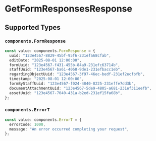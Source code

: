 # GetFormResponsesResponse


## Supported Types

### `components.FormResponse`

```typescript
const value: components.FormResponse = {
  uuid: "123e4567-8829-45bf-95f6-231efa68cfab",
  editDate: "2025-08-01 12:00:00",
  formUuid: "123e4567-f431-455b-84a9-231efc63714b",
  staffUuid: "123e4567-ba61-4068-9de1-231efbacc1eb",
  regardingObjectUuid: "123e4567-3f97-46ec-bedf-231ef2ecfbfb",
  timestamp: "2025-08-01 12:00:00",
  formByStaffUuid: "123e4567-f024-4840-8225-231effe7dd3b",
  documentAttachmentUuid: "123e4567-5de9-4805-a681-231ef311eefb",
  assetUuid: "123e4567-7040-431a-b2ed-231ef15fa68b",
};
```

### `components.ErrorT`

```typescript
const value: components.ErrorT = {
  errorCode: 1000,
  message: "An error occurred completing your request",
};
```

